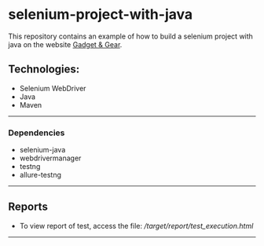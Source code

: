 # selenium-project-with-java
This repository contains an example of how to build a selenium project with java on the website [Gadget & Gear](https://gadgetandgear.com/).

## Technologies:
- Selenium WebDriver
- Java
- Maven
---

### Dependencies
* selenium-java
* webdrivermanager 
* testng
* allure-testng
---

## Reports
* To view report of test, access the file: */target/report/test_execution.html*

---

